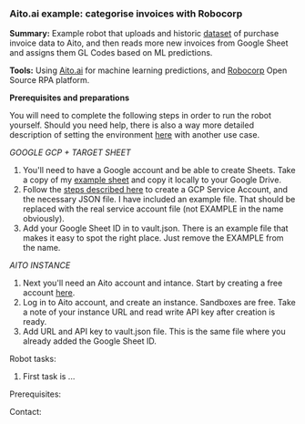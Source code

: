 ### Aito.ai example: categorise invoices with Robocorp

**Summary:** Example robot that uploads and historic [dataset](https://www.kaggle.com/nikhil1011/predict-product-category-from-given-invoice) of purchase invoice data to Aito, and then reads more new invoices from Google Sheet and assigns them GL Codes based on ML predictions.

**Tools:** Using [Aito.ai](https://aito.ai) for machine learning predictions, and [Robocorp](https://robocorp.com/) Open Source RPA platform.

**Prerequisites and preparations**

You will need to complete the following steps in order to run the robot yourself. Should you need help, there is also a way more detailed description of setting the environment [here](https://aito.document360.io/docs/aito-x-robocorp) with another use case.

*GOOGLE GCP + TARGET SHEET*

1. You'll need to have a Google account and be able to create Sheets. Take a copy of my [example sheet](https://docs.google.com/spreadsheets/d/1egc4-ka4G2R1piztdLWkj2qqflQcuoqxZBHffE3u8k0/edit?usp=sharing) and copy it locally to your Google Drive.
2. Follow the [steps described here](https://robocorp.com/docs/development-guide/google-sheets/interacting-with-google-sheets) to create a GCP Service Account, and the necessary JSON file. I have included an example file. That should be replaced with the real service account file (not EXAMPLE in the name obviously).
3. Add your Google Sheet ID in to vault.json. There is an example file that makes it easy to spot the right place. Just remove the EXAMPLE from the name.

*AITO INSTANCE*

1. Next you'll need an Aito account and intance. Start by creating a free account [here](https://aito.ai/sign-up/).
2. Log in to Aito account, and create an instance. Sandboxes are free. Take a note of your instance URL and read write API key after creation is ready.
3. Add URL and API key to vault.json file. This is the same file where you already added the Google Sheet ID.

Robot tasks:

1. First task is ...

Prerequisites:

Contact: